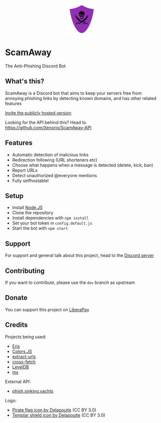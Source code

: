 <p align="center"><img src="./logo.png" alt="Logo" width="100"></p>

# ScamAway
The Anti-Phishing Discord Bot

## What's this?
ScamAway is a Discord bot that aims to keep your servers free from annoying phishing links by detecting known domains, and has other related features

[Invite the publicly hosted version](https://discord.com/api/oauth2/authorize?client_id=934294961686478858&permissions=1394254146630&scope=bot%20applications.commands)

Looking for the API behind this? Head to https://github.com/Xenorio/ScamAway-API

## Features
- Automatic detection of malicious links
- Redirection following (URL shorteners etc)
- Choose what happens when a message is detected (delete, kick, ban)
- Report URLs
- Detect unauthorized @everyone mentions
- Fully selfhostable!

## Setup
- Install [Node.JS](https://nodejs.org)
- Clone the repository
- Install dependencies with ``npm install``
- Set your bot token in ``config.default.js``
- Start the bot with ``npm start``

## Support
For support and general talk about this project, head to the [Discord server](https://discord.xenorio.xyz)

## Contributing
If you want to contribute, please use the ``dev`` branch as upstream

## Donate
You can support this project on [LiberaPay](https://liberapay.com/Xenorio)

## Credits
Projects being used:
- [Eris](https://github.com/abalabahaha/eris)
- [Colors.JS](https://github.com/Marak/colors.js)
- [extract-urls](https://github.com/huckbit/extract-urls)
- [cross-fetch](https://github.com/lquixada/cross-fetch)
- [LevelDB](https://github.com/Level/level)
- [ms](https://github.com/vercel/ms)

External API:
- [phish.sinking.yachts](https://phish.sinking.yachts/docs)

Logo:
- [Pirate flag icon by Delapouite](https://game-icons.net/1x1/delapouite/pirate-flag.html) (CC BY 3.0)
- [Templar shield icon by Delapouite](https://game-icons.net/1x1/delapouite/templar-shield.html) (CC BY 3.0)
